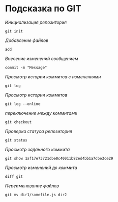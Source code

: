 # Подсказка по GIT

*Инициализация репозитория*
```
git init
```
*Добавление файлов*
```
add
```
*Внесение изменений сообщением*

```
commit -m "Message"
```
*Просмотр истории коммитов с изменениями*
```
git log
```
*Просмотр истории коммитов*

```
git log --online
```

*переключение между коммитами*
```
git checkout
```

*Проверка статуса репозитория*
```
git status
```

*Просмотр заданного коммита*
```
git show 1af17e73721dbe0c40011b82ed4bb1a7dbe3ce29
```

*Просмотр изменений до коммита*
```
diff git
```

*Переименование файлов*

```
git mv dir1/somefile.js dir2
```



